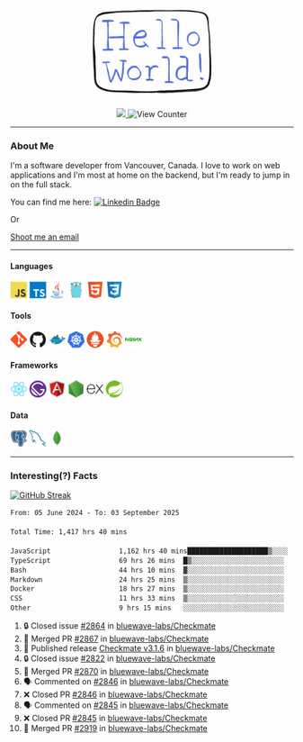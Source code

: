 <div align="center">
    <img src="./img/hello_world.webp" height="200px" width="">
    <div>
        <a href="https://www.linkedin.com/in/ajhollid">
            <img src="https://img.shields.io/badge/LinkedIn-blue"/>
        </a>
        <img src="https://komarev.com/ghpvc/?username=ajhollid&color=yellow" alt="View Counter">
    </div>
</div>

---

### About Me

I'm a software developer from Vancouver, Canada. I love to work on web applications and I'm most at home on the backend, but I'm ready to jump in on the full stack.

You can find me here: [![Linkedin Badge](https://img.shields.io/badge/-ajhollid-blue?style=flat&logo=Linkedin&logoColor=white)](https://www.linkedin.com/in/ajhollid)

Or

[Shoot me an email](mailto:ajhollid@gmail.com)

---

#### Languages

<div>
    <img src="./img/devicons/javascript-original.svg" width=30 height=30 alt="JavaScript">
    <img src="/img/devicons/typescript-original.svg" width=30 height=30 alt="TypeScript">
    <img src="./img/devicons/java-original.svg" width=30 height=30 alt="Java">
    <img src="./img/devicons/go-original.svg" width=30 height=30 alt="Golang">
    <img src="./img/devicons/html5-original.svg" width=30 height=30 alt="HTML 5">
    <img src="./img/devicons/css3-original.svg" width=30 height=30 alt="CSS 3">
</div>

#### Tools

<div>
    <img src="./img/devicons/git-original.svg" width=30 height=30 alt="Git">
    <img src="./img/devicons/github-original.svg" width=30 height=30 alt="Github">
    <img src="./img/devicons/docker-original.svg" width=30 
    height=30 alt="Docker">
    <img src="./img/devicons/kubernetes-original.svg" width=30 height=30 alt="K8">
    <img src="./img/devicons/prometheus-original.svg" width=30 height=30 alt="Prometheus">
    <img src="./img/devicons/grafana-original.svg" width=30 height=30 alt="Grafana">
    <img src="./img/devicons/nginx-original.svg" width=30 height=30 alt="Nginx">
</div>

#### Frameworks

<div>
    <img src="./img/devicons/react-original.svg" width=30 height=30 alt="React">
    <img src="./img/devicons/gatsby-original.svg" width=30 height=30 alt="Gatsby">
    <img src="./img/devicons/angularjs-original.svg" width=30 height=30 alt="AngularJS">
    <img src="./img/devicons/nodejs-original.svg" width=30 height=30 alt="NodeJS">
    <img src="./img/devicons/express-original.svg" width=30 height=30 alt="Express">
    <img src="./img/devicons/spring-original.svg" width=30 height=30 alt="Spring">
</div>

#### Data

<div>
    <img src="./img/devicons/postgresql-original.svg" width=30 height=30 alt="Postgresql">
    <img src="./img/devicons/mysql-original.svg" width=30 height=30 alt="Mysql">
    <img src="./img/devicons/mongodb-original.svg" width=30 height=30 alt="MongoDB">
</div>

---

### Interesting(?) Facts

[![GitHub Streak](http://github-readme-streak-stats.herokuapp.com?user=ajhollid)](https://git.io/streak-stats)

 <!--START_SECTION:waka-->

```txt
From: 05 June 2024 - To: 03 September 2025

Total Time: 1,417 hrs 40 mins

JavaScript                 1,162 hrs 40 mins████████████████████▒░░░░   81.48 %
TypeScript                 69 hrs 26 mins  █▒░░░░░░░░░░░░░░░░░░░░░░░   04.87 %
Bash                       44 hrs 10 mins  ▓░░░░░░░░░░░░░░░░░░░░░░░░   03.10 %
Markdown                   24 hrs 25 mins  ▒░░░░░░░░░░░░░░░░░░░░░░░░   01.71 %
Docker                     18 hrs 27 mins  ▒░░░░░░░░░░░░░░░░░░░░░░░░   01.29 %
CSS                        11 hrs 33 mins  ▒░░░░░░░░░░░░░░░░░░░░░░░░   00.81 %
Other                      9 hrs 15 mins   ░░░░░░░░░░░░░░░░░░░░░░░░░   00.65 %
```

<!--END_SECTION:waka-->


<!--START_SECTION:activity-->
1. 🔒 Closed issue [#2864](https://github.com/bluewave-labs/Checkmate/issues/2864) in [bluewave-labs/Checkmate](https://github.com/bluewave-labs/Checkmate)
2. 🎉 Merged PR [#2867](https://github.com/bluewave-labs/Checkmate/pull/2867) in [bluewave-labs/Checkmate](https://github.com/bluewave-labs/Checkmate)
3. 🚀 Published release [Checkmate v3.1.6](https://github.com/bluewave-labs/Checkmate/releases/tag/v3.1.6) in [bluewave-labs/Checkmate](https://github.com/bluewave-labs/Checkmate)
4. 🔒 Closed issue [#2822](https://github.com/bluewave-labs/Checkmate/issues/2822) in [bluewave-labs/Checkmate](https://github.com/bluewave-labs/Checkmate)
5. 🎉 Merged PR [#2870](https://github.com/bluewave-labs/Checkmate/pull/2870) in [bluewave-labs/Checkmate](https://github.com/bluewave-labs/Checkmate)
6. 🗣 Commented on [#2846](https://github.com/bluewave-labs/Checkmate/pull/2846#issuecomment-3250029733) in [bluewave-labs/Checkmate](https://github.com/bluewave-labs/Checkmate)
7. ❌ Closed PR [#2846](https://github.com/bluewave-labs/Checkmate/pull/2846) in [bluewave-labs/Checkmate](https://github.com/bluewave-labs/Checkmate)
8. 🗣 Commented on [#2845](https://github.com/bluewave-labs/Checkmate/pull/2845#issuecomment-3250018274) in [bluewave-labs/Checkmate](https://github.com/bluewave-labs/Checkmate)
9. ❌ Closed PR [#2845](https://github.com/bluewave-labs/Checkmate/pull/2845) in [bluewave-labs/Checkmate](https://github.com/bluewave-labs/Checkmate)
10. 🎉 Merged PR [#2919](https://github.com/bluewave-labs/Checkmate/pull/2919) in [bluewave-labs/Checkmate](https://github.com/bluewave-labs/Checkmate)
<!--END_SECTION:activity-->
